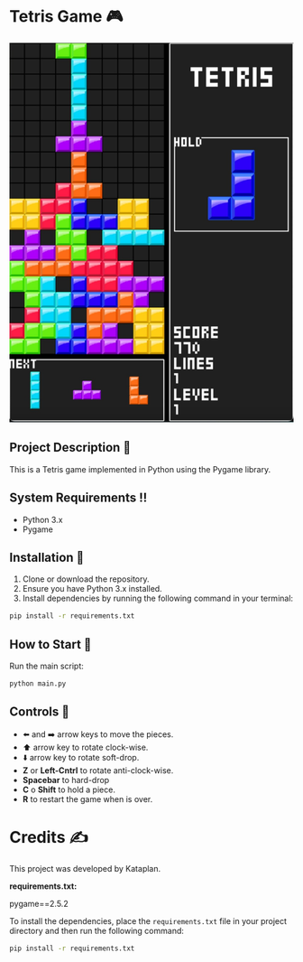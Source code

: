 # Tetris Game 🎮

![Tetris Preview](tetris.jpeg)

## Project Description 💬
This is a Tetris game implemented in Python using the Pygame library.

## System Requirements ‼️
- Python 3.x
- Pygame

## Installation 🚧
1. Clone or download the repository.
2. Ensure you have Python 3.x installed.
3. Install dependencies by running the following command in your terminal:

```bash
pip install -r requirements.txt
```
## How to Start 🏁

Run the main script:

```bash
python main.py
```

## Controls 👾
* ⬅️ and ➡️ arrow keys to move the pieces.
* ⬆️ arrow key to rotate clock-wise.
* ⬇️ arrow key to rotate soft-drop.
* **Z** or **Left-Cntrl** to rotate anti-clock-wise.
* **Spacebar** to hard-drop
* **C** o **Shift** to hold a piece.
* **R** to restart the game when is over.

# Credits ✍️
This project was developed by Kataplan.

**requirements.txt:**

pygame==2.5.2


To install the dependencies, place the `requirements.txt` file in your project directory and then run the following command:

```bash
pip install -r requirements.txt